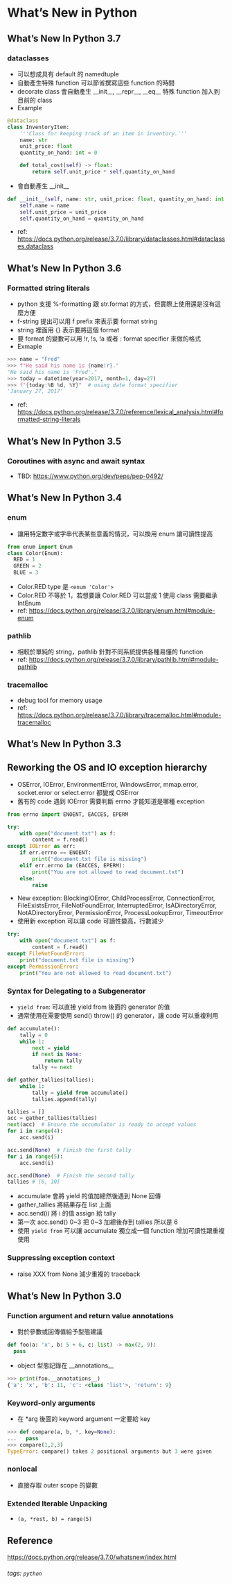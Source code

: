 # What’s New in Python
## What’s New In Python 3.7
### dataclasses
* 可以想成具有 default 的 namedtuple
* 自動產生特殊 function 可以節省撰寫這些 function 的時間
* decorate class 會自動產生 \_\_init\_\_, \_\_repr\_\_, \_\_eq\_\_ 特殊 function 加入到目前的 class
* Example
``` python
@dataclass
class InventoryItem:
    '''Class for keeping track of an item in inventory.'''
    name: str
    unit_price: float
    quantity_on_hand: int = 0

    def total_cost(self) -> float:
        return self.unit_price * self.quantity_on_hand
```
* 會自動產生 \_\_init\_\_

``` python
def __init__(self, name: str, unit_price: float, quantity_on_hand: int = 0) -> None:
    self.name = name
    self.unit_price = unit_price
    self.quantity_on_hand = quantity_on_hand

```

* ref: https://docs.python.org/release/3.7.0/library/dataclasses.html#dataclasses.dataclass

## What’s New In Python 3.6
### Formatted string literals
* python 支援 %-formatting 跟 str.format 的方式，但實際上使用還是沒有這麼方便
* f-string 提出可以用 f prefix 來表示要 format string
* string 裡面用 {} 表示要將這個 format
* 要 format 的變數可以用 !r, !s, !a 或者 : format specifier 來做的格式
* Exmaple
``` python
>>> name = "Fred"
>>> f"He said his name is {name!r}."
"He said his name is 'Fred'."
>>> today = datetime(year=2017, month=1, day=27)
>>> f"{today:%B %d, %Y}"  # using date format specifier
'January 27, 2017'
```

* ref: https://docs.python.org/release/3.7.0/reference/lexical_analysis.html#formatted-string-literals

## What’s New In Python 3.5
### Coroutines with async and await syntax
* TBD: https://www.python.org/dev/peps/pep-0492/

## What’s New In Python 3.4
### enum
* 讓用特定數字或字串代表某些意義的情況，可以換用 enum 讓可讀性提高
``` python
from enum import Enum
class Color(Enum):
  RED = 1
  GREEN = 2
  BLUE = 3
```

* Color.RED type 是 ```<enum 'Color'>```
* Color.RED 不等於 1，若想要讓 Color.RED 可以當成 1 使用 class 需要繼承 IntEnum
* ref: https://docs.python.org/release/3.7.0/library/enum.html#module-enum
### pathlib
* 相較於單純的 string，pathlib 針對不同系統提供各種易懂的 function
* ref: https://docs.python.org/release/3.7.0/library/pathlib.html#module-pathlib
### tracemalloc
* debug tool for memory usage
* ref: https://docs.python.org/release/3.7.0/library/tracemalloc.html#module-tracemalloc

## What’s New In Python 3.3
## Reworking the OS and IO exception hierarchy
* OSError, IOError, EnvironmentError, WindowsError, mmap.error, socket.error or select.error 都變成 OSError
* 舊有的 code 遇到 IOError 需要判斷 errno 才能知道是哪種 exception

``` python
from errno import ENOENT, EACCES, EPERM

try:
    with open("document.txt") as f:
        content = f.read()
except IOError as err:
    if err.errno == ENOENT:
        print("document.txt file is missing")
    elif err.errno in (EACCES, EPERM):
        print("You are not allowed to read document.txt")
    else:
        raise
```

* New exception: BlockingIOError, ChildProcessError, ConnectionError, FileExistsError, FileNotFoundError, InterruptedError, IsADirectoryError, NotADirectoryError, PermissionError, ProcessLookupError, TimeoutError
* 使用新 exception 可以讓 code 可讀性變高，行數減少
``` python
try:
    with open("document.txt") as f:
        content = f.read()
except FileNotFoundError:
    print("document.txt file is missing")
except PermissionError:
    print("You are not allowed to read document.txt")
```

### Syntax for Delegating to a Subgenerator
* ```yield from```: 可以直接 yield from 後面的 generator 的值
* 通常使用在需要使用 send() throw() 的 generator，讓 code 可以重複利用
``` python
def accumulate():
    tally = 0
    while 1:
        next = yield
        if next is None:
            return tally
        tally += next

def gather_tallies(tallies):
    while 1:
        tally = yield from accumulate()
        tallies.append(tally)

tallies = []
acc = gather_tallies(tallies)
next(acc)  # Ensure the accumulator is ready to accept values
for i in range(4):
    acc.send(i)

acc.send(None)  # Finish the first tally
for i in range(5):
    acc.send(i)

acc.send(None)  # Finish the second tally
tallies # [6, 10]
```

* accumulate 會將 yield 的值加總然後遇到 None 回傳
* gather_tallies 將結果存在 list 上面
* acc.send(i) 將 i 的值 assign 給 tally
* 第一次 acc.send() 0~3 把 0~3 加總後存到 tallies 所以是 6
* 使用 ```yield from``` 可以讓 accumulate 獨立成一個 function 增加可讀性跟重複使用

### Suppressing exception context
* raise XXX from None 減少重複的 traceback

## What’s New In Python 3.0
### Function argument and return value annotations
* 對於參數或回傳值給予型態建議
``` python
def foo(a: 'x', b: 5 + 6, c: list) -> max(2, 9):
  pass
```
* object 型態記錄在 \_\_annotations\_\_
``` python
>>> print(foo.__annotations__)
{'a': 'x', 'b': 11, 'c': <class 'list'>, 'return': 9}
```

### Keyword-only arguments
* 在 \*arg 後面的 keyword argument 一定要給 key
``` python
>>> def compare(a, b, *, key=None):
...   pass
>>> compare(1,2,3)
TypeError: compare() takes 2 positional arguments but 3 were given
```

### nonlocal
* 直接存取 outer scope 的變數
### Extended Iterable Unpacking
* ```(a, *rest, b) = range(5)```

## Reference
https://docs.python.org/release/3.7.0/whatsnew/index.html
###### tags: `python`
